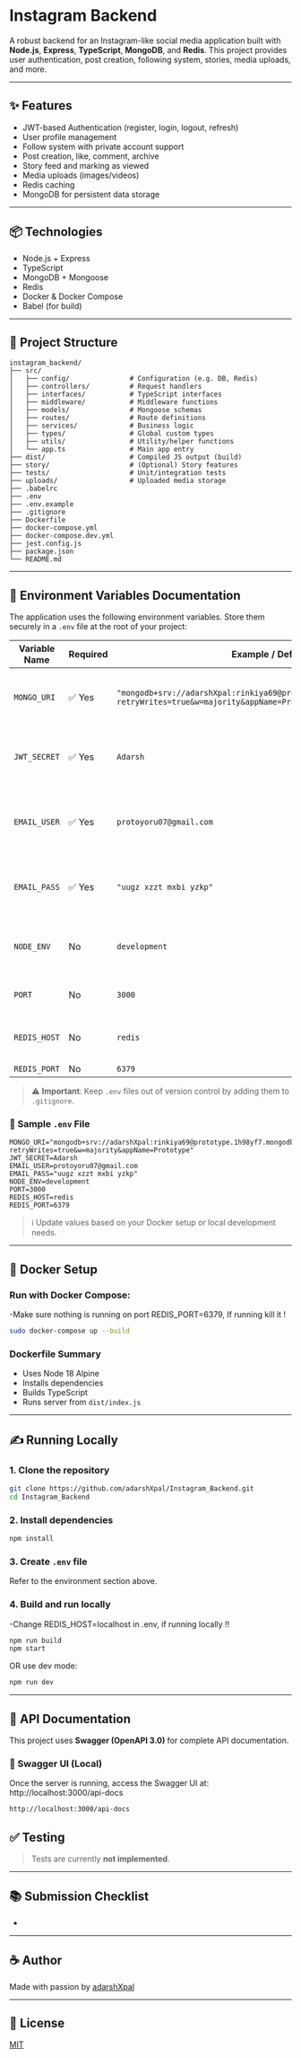 # Instagram Backend

A robust backend for an Instagram-like social media application built with **Node.js**, **Express**, **TypeScript**, **MongoDB**, and **Redis**. This project provides user authentication, post creation, following system, stories, media uploads, and more.

---

## ✨ Features

- JWT-based Authentication (register, login, logout, refresh)
- User profile management
- Follow system with private account support
- Post creation, like, comment, archive
- Story feed and marking as viewed
- Media uploads (images/videos)
- Redis caching
- MongoDB for persistent data storage

---

## 📦 Technologies

- Node.js + Express
- TypeScript
- MongoDB + Mongoose
- Redis
- Docker & Docker Compose
- Babel (for build)

---

## 📁 Project Structure

```
instagram_backend/
├── src/
│   ├── config/               # Configuration (e.g. DB, Redis)
│   ├── controllers/          # Request handlers
│   ├── interfaces/           # TypeScript interfaces
│   ├── middleware/           # Middleware functions
│   ├── models/               # Mongoose schemas
│   ├── routes/               # Route definitions
│   ├── services/             # Business logic
│   ├── types/                # Global custom types
│   ├── utils/                # Utility/helper functions
│   └── app.ts                # Main app entry
├── dist/                     # Compiled JS output (build)
├── story/                    # (Optional) Story features
├── tests/                    # Unit/integration tests
├── uploads/                  # Uploaded media storage
├── .babelrc
├── .env
├── .env.example
├── .gitignore
├── Dockerfile
├── docker-compose.yml
├── docker-compose.dev.yml
├── jest.config.js
├── package.json
└── README.md

```

---

## 🔐 Environment Variables Documentation

The application uses the following environment variables. Store them securely in a `.env` file at the root of your project:

| Variable Name | Required | Example / Default | Description |
|---------------|----------|-------------------|-------------|
| `MONGO_URI` | ✅ Yes | `"mongodb+srv://adarshXpal:rinkiya69@prototype.1h98yf7.mongodb.net/?retryWrites=true&w=majority&appName=Prototype"` | MongoDB connection string (use your own Atlas URI) |
| `JWT_SECRET` | ✅ Yes | `Adarsh` | Secret key used for JWT signing and verification |
| `EMAIL_USER` | ✅ Yes | `protoyoru07@gmail.com` | Gmail address for sending emails (e.g., reset password) |
| `EMAIL_PASS` | ✅ Yes | `"uugz xzzt mxbi yzkp"` | Gmail App Password (not your real password) |
| `NODE_ENV` | No | `development` | Defines environment (`development` or `production`) |
| `PORT` | No | `3000` | Port on which server runs |
| `REDIS_HOST` | No | `redis` | Redis host, usually `redis` in Docker |
| `REDIS_PORT` | No | `6379` | Redis port |

> ⚠️ **Important**: Keep `.env` files out of version control by adding them to `.gitignore`.

### 📝 Sample `.env` File

```env
MONGO_URI="mongodb+srv://adarshXpal:rinkiya69@prototype.1h98yf7.mongodb.net/?retryWrites=true&w=majority&appName=Prototype"
JWT_SECRET=Adarsh
EMAIL_USER=protoyoru07@gmail.com
EMAIL_PASS="uugz xzzt mxbi yzkp"
NODE_ENV=development
PORT=3000
REDIS_HOST=redis
REDIS_PORT=6379
```

> ℹ️ Update values based on your Docker setup or local development needs.

---

## 🏑 Docker Setup

### Run with Docker Compose:
-Make sure nothing is running on port REDIS_PORT=6379, If running kill it !

```bash
sudo docker-compose up --build
```

### Dockerfile Summary

- Uses Node 18 Alpine
- Installs dependencies
- Builds TypeScript
- Runs server from `dist/index.js`

---

## ✍️ Running Locally

### 1. Clone the repository

```bash
git clone https://github.com/adarshXpal/Instagram_Backend.git
cd Instagram_Backend
```

### 2. Install dependencies

```bash
npm install
```

### 3. Create `.env` file

Refer to the environment section above.

### 4. Build and run locally
-Change REDIS_HOST=localhost in .env, if running locally !! 

```bash
npm run build
npm start
```

OR use dev mode:

```bash
npm run dev
```

---
## 🔹 API Documentation

This project uses **Swagger (OpenAPI 3.0)** for complete API documentation.

### 📘 Swagger UI (Local)

Once the server is running, access the Swagger UI at: http://localhost:3000/api-docs
```bash
http://localhost:3000/api-docs
```


## ✅ Testing

> Tests are currently **not implemented**.

---

## 📚 Submission Checklist

-

---

## ☕ Author

Made with passion by [adarshXpal](https://github.com/adarshXpal)

---

## 🌟 License

[MIT](LICENSE)

